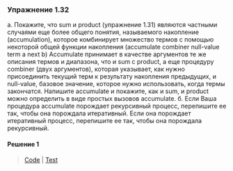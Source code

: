 ### Упражнение 1.32
а. Покажите, что sum и product (упражнение 1.31) являются частными случаями еще более общего понятия, называемого накопление (accumulation), которое комбинирует множество термов с помощью некоторой общей функции накопления (accumulate combiner null-value term a next b) Accumulate принимает в качестве аргументов те же описания термов и диапазона, что и sum с product, а еще процедуру combiner (двух аргументов), которая указывает, как нужно присоединить текущий терм к результату накопления предыдущих, и null-value, базовое значение, которое нужно использовать, когда термы закончатся. Напишите accumulate и покажите, как и sum, и product можно определить в виде простых вызовов accumulate.
б. Если Ваша процедура accumulate порождает рекурсивный процесс, перепишите ее так, чтобы она порождала итеративный. Если она порождает итеративный процесс, перепишите ее так, чтобы она порождала рекурсивный.

#### Решение 1
> [Code](../../src/chapter1/1.32.rkt) | [Test](../../test/chapter1/test-1.32.rkt)

